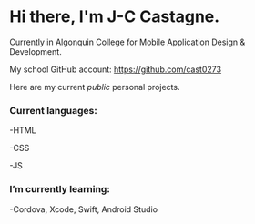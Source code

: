 # Hi there, I'm J-C Castagne.

Currently in Algonquin College for Mobile Application Design & Development.

My school GitHub account: https://github.com/cast0273

Here are my current *public* personal projects.

### Current languages:

-HTML

-CSS

-JS


### I’m currently learning:

-Cordova, Xcode, Swift, Android Studio


